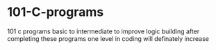 # 101-C-programs
101 c programs basic to intermediate to improve logic  building
after completing these programs one level in coding will definately increase
